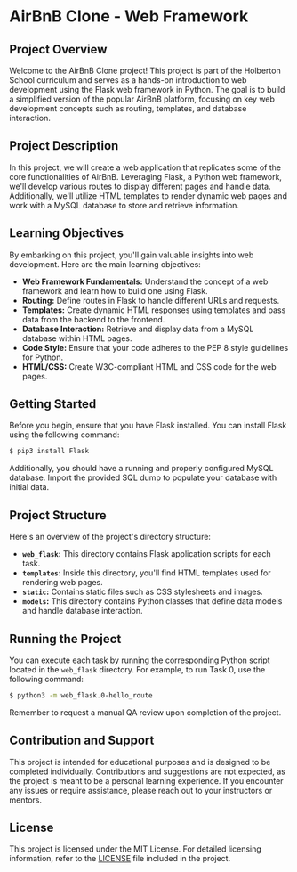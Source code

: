 # AirBnB Clone - Web Framework

## Project Overview

Welcome to the AirBnB Clone project! This project is part of the Holberton School curriculum and serves as a hands-on introduction to web development using the Flask web framework in Python. The goal is to build a simplified version of the popular AirBnB platform, focusing on key web development concepts such as routing, templates, and database interaction.

## Project Description

In this project, we will create a web application that replicates some of the core functionalities of AirBnB. Leveraging Flask, a Python web framework, we'll develop various routes to display different pages and handle data. Additionally, we'll utilize HTML templates to render dynamic web pages and work with a MySQL database to store and retrieve information.

## Learning Objectives

By embarking on this project, you'll gain valuable insights into web development. Here are the main learning objectives:

- **Web Framework Fundamentals:** Understand the concept of a web framework and learn how to build one using Flask.
- **Routing:** Define routes in Flask to handle different URLs and requests.
- **Templates:** Create dynamic HTML responses using templates and pass data from the backend to the frontend.
- **Database Interaction:** Retrieve and display data from a MySQL database within HTML pages.
- **Code Style:** Ensure that your code adheres to the PEP 8 style guidelines for Python.
- **HTML/CSS:** Create W3C-compliant HTML and CSS code for the web pages.


## Getting Started

Before you begin, ensure that you have Flask installed. You can install Flask using the following command:

```bash
$ pip3 install Flask
```

Additionally, you should have a running and properly configured MySQL database. Import the provided SQL dump to populate your database with initial data.

## Project Structure

Here's an overview of the project's directory structure:

- **`web_flask`:** This directory contains Flask application scripts for each task.
- **`templates`:** Inside this directory, you'll find HTML templates used for rendering web pages.
- **`static`:** Contains static files such as CSS stylesheets and images.
- **`models`:** This directory contains Python classes that define data models and handle database interaction.

## Running the Project

You can execute each task by running the corresponding Python script located in the `web_flask` directory. For example, to run Task 0, use the following command:

```bash
$ python3 -m web_flask.0-hello_route
```

Remember to request a manual QA review upon completion of the project.

## Contribution and Support

This project is intended for educational purposes and is designed to be completed individually. Contributions and suggestions are not expected, as the project is meant to be a personal learning experience. If you encounter any issues or require assistance, please reach out to your instructors or mentors.

## License

This project is licensed under the MIT License. For detailed licensing information, refer to the [LICENSE](LICENSE) file included in the project.
